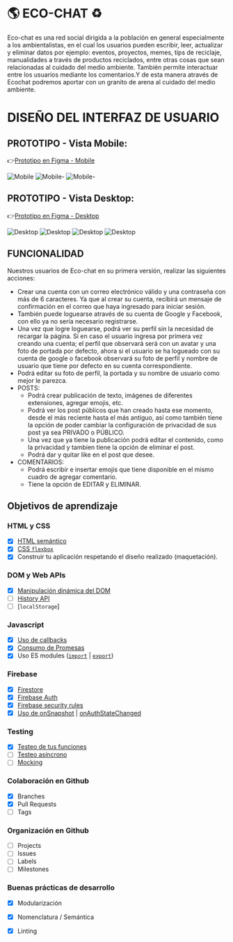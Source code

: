 # 🌎 **ECO-CHAT** ♻️

Eco-chat es una red social dirigida a la población en general especialmente a los ambientalistas, en el cual los usuarios pueden escribir, leer, actualizar y eliminar datos por ejemplo: eventos, proyectos, memes, tips de reciclaje, manualidades a través de productos reciclados, entre otras cosas que sean relacionadas al cuidado del medio ambiente. También permite interactuar entre los usuarios mediante los comentarios.Y de esta manera através de Ecochat podremos aportar con un granito de arena al cuidado del medio ambiente.

# DISEÑO DEL INTERFAZ DE USUARIO
## **PROTOTIPO - Vista Mobile:**
👉[Prototipo en Figma - Mobile](https://www.figma.com/proto/bWVDAmBU9CXQ1AniODKobo/Red-social-Colors-(Copy)?node-id=24%3A18&viewport=13%2C387%2C1.3694857358932495&scaling=scale-down)

![Mobile](src/img/img-readme/inicio-sesion.png)
![Mobile-](src/img/img-readme/registrarse.png)
![Mobile-](src/img/img-readme/perfil.png)

## **PROTOTIPO - Vista Desktop:**
👉[Prototipo en Figma - Desktop](https://www.figma.com/proto/bWVDAmBU9CXQ1AniODKobo/Red-social-Colors-(Copy)?node-id=174%3A2&viewport=178%2C267%2C0.3740507662296295&scaling=contain)

![Desktop](src/img/img-readme/registrarse-d.PNG)
![Desktop](src/img/img-readme/perfil-d.PNG)
![Desktop](src/img/img-readme/inicio-d.PNG)
![Desktop](src/img/img-readme/publico.PNG)

## **FUNCIONALIDAD**

Nuestros usuarios de Eco-chat en su primera versión, realizar las siguientes acciones:

- Crear una cuenta con un correo electrónico válido y una contraseña con más de 6 caracteres. Ya que al crear su cuenta, recibirá un mensaje de confirmación en el correo que haya ingresado para iniciar sesión.
- También puede loguearse através de su cuenta de Google y Facebook, con ello ya no sería necesario registrarse.
- Una vez que logre loguearse, podrá ver su perfil sin la necesidad de recargar la página. Si en caso el usuario ingresa por primera vez creando una cuenta; el perfil que observará será con un avatar y una foto de portada por defecto, ahora si el usuario se ha logueado con su cuenta de google o facebook observará su foto de perfil y nombre de usuario que tiene por defecto en su cuenta correspondiente. 
- Podrá editar su foto de perfil, la portada y su nombre de usuario como mejor le parezca.
- POSTS:
    - Podrá crear publicación de texto, imágenes de diferentes extensiones, agregar emojis, etc.
    - Podrá ver los post públicos que han creado hasta ese momento, desde el más reciente hasta el más antiguo, así como también tiene la opción de poder cambiar la configuración de privacidad de sus post ya sea PRIVADO o PÚBLICO.
    - Una vez que ya tiene la publicación podrá editar el contenido, como la privacidad y tambien tiene la   opción de eliminar el post.
    - Podrá dar y quitar like en el post que desee.
- COMENTARIOS:
    - Podrá escribir e insertar emojis que tiene disponible en el mismo cuadro de agregar comentario.
    - Tiene la opción de EDITAR y ELIMINAR.

## Objetivos de aprendizaje
### HTML y CSS

* [x] [HTML semántico](https://developer.mozilla.org/en-US/docs/Glossary/Semantics#Semantics_in_HTML)
* [x] [CSS `flexbox`](https://css-tricks.com/snippets/css/a-guide-to-flexbox/)
* [x] Construir tu aplicación respetando el diseño realizado (maquetación).

### DOM y Web APIs

* [x] [Manipulación dinámica del DOM](https://developer.mozilla.org/es/docs/Referencia_DOM_de_Gecko/Introducci%C3%B3n)
* [ ] [History API](https://developer.mozilla.org/es/docs/DOM/Manipulando_el_historial_del_navegador)
* [ ] [`localStorage`]

### Javascript

* [x] [Uso de callbacks](https://developer.mozilla.org/es/docs/Glossary/Callback_function)
* [x] [Consumo de Promesas](https://scotch.io/tutorials/javascript-promises-for-dummies#toc-consuming-promises)
* [x] Uso ES modules
([`import`](https://developer.mozilla.org/en-US/docs/Web/JavaScript/Reference/Statements/import)
| [`export`](https://developer.mozilla.org/en-US/docs/Web/JavaScript/Reference/Statements/export))

### Firebase

* [x] [Firestore](https://firebase.google.com/docs/firestore)
* [x] [Firebase Auth](https://firebase.google.com/docs/auth/web/start)
* [x] [Firebase security rules](https://firebase.google.com/docs/rules)
* [x] [Uso de onSnapshot](https://firebase.google.com/docs/firestore/query-data/listen)
| [onAuthStateChanged](https://firebase.google.com/docs/auth/web/start#set_an_authentication_state_observer_and_get_user_data)

### Testing

* [x] [Testeo de tus funciones](https://jestjs.io/docs/es-ES/getting-started)
* [ ] [Testeo asíncrono](https://jestjs.io/docs/es-ES/asynchronous)
* [ ] [Mocking](https://jestjs.io/docs/es-ES/manual-mocks)

### Colaboración en Github

* [x] Branches
* [x] Pull Requests
* [ ] Tags

### Organización en Github

* [ ] Projects
* [ ] Issues
* [ ] Labels
* [ ] Milestones

### Buenas prácticas de desarrollo

* [x] Modularización
* [x] Nomenclatura / Semántica
* [x] Linting

